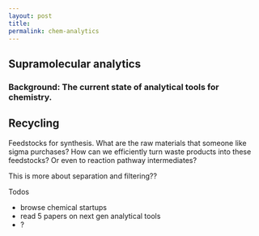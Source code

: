 ```yaml
---
layout: post
title: 
permalink: chem-analytics
---
```



## Supramolecular analytics

### Background: The current state of analytical tools for chemistry.



## Recycling

Feedstocks for synthesis.
What are the raw materials that someone like sigma purchases?
How can we efficiently turn waste products into these feedstocks?
Or even to reaction pathway intermediates? 

This is more about separation and filtering??


Todos
- browse chemical startups
- read 5 papers on next gen analytical tools
- ?